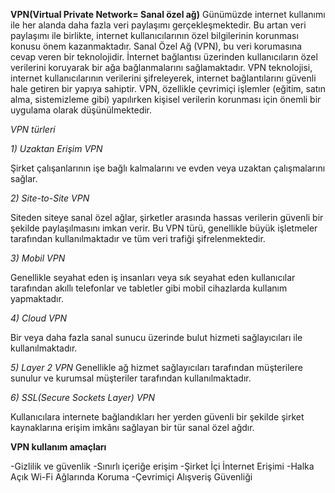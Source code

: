 **VPN(Virtual Private Network= Sanal özel ağ)**
Günümüzde internet kullanımı ile  her alanda daha fazla veri paylaşımı gerçekleşmektedir. Bu artan veri paylaşımı ile birlikte, internet kullanıcılarının özel bilgilerinin korunması konusu  önem kazanmaktadır. 
Sanal Özel Ağ (VPN), bu veri korumasına cevap veren bir teknolojidir. İnternet bağlantısı üzerinden kullanıcıların özel verilerini koruyarak bir ağa bağlanmalarını sağlamaktadır. 
VPN teknolojisi, internet kullanıcılarının verilerini şifreleyerek, internet bağlantılarını güvenli hale getiren bir yapıya sahiptir.
VPN, özellikle çevrimiçi işlemler (eğitim, satın alma, sistemizleme gibi) yapılırken kişisel verilerin korunması için önemli bir uygulama olarak düşünülmektedir. 

*VPN türleri*

*1) Uzaktan Erişim VPN*

Şirket çalışanlarının işe bağlı kalmalarını ve evden veya uzaktan çalışmalarını sağlar.

*2) Site-to-Site VPN*

Siteden siteye sanal özel ağlar, şirketler arasında hassas verilerin güvenli bir şekilde paylaşılmasını imkan verir. Bu VPN türü, genellikle büyük işletmeler tarafından kullanılmaktadır ve tüm veri trafiği şifrelenmektedir.

*3) Mobil VPN*

Genellikle seyahat eden iş insanları veya sık seyahat eden kullanıcılar tarafından akıllı telefonlar ve tabletler gibi mobil cihazlarda kullanım yapmaktadır.

*4) Cloud VPN*

Bir veya daha fazla sanal sunucu üzerinde bulut hizmeti sağlayıcıları ile kullanılmaktadır.

*5) Layer 2 VPN*
Genellikle ağ hizmet sağlayıcıları tarafından müşterilere sunulur ve kurumsal müşteriler tarafından kullanılmaktadır.

*6) SSL(Secure Sockets Layer) VPN*

Kullanıcılara internete bağlandıkları her yerden güvenli bir şekilde şirket kaynaklarına erişim imkânı sağlayan bir tür sanal özel ağdır.

**VPN kullanım amaçları**

-Gizlilik ve güvenlik
-Sınırlı içeriğe erişim
-Şirket İçi İnternet Erişimi
-Halka Açık Wi-Fi Ağlarında Koruma
-Çevrimiçi Alışveriş Güvenliği


